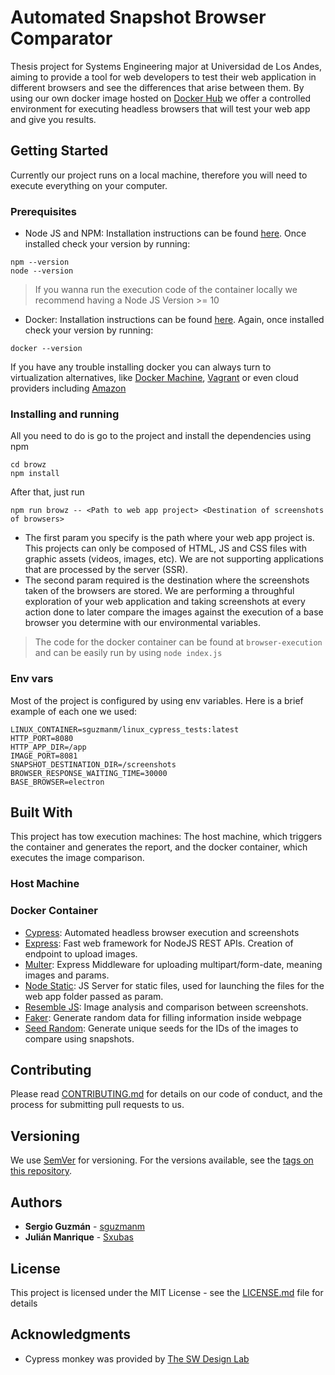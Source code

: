 # Automated Snapshot Browser Comparator

Thesis project for Systems Engineering major at Universidad de Los Andes, aiming to provide a tool for web developers to test their web application in different browsers and see the differences that arise between them. By using our own docker image hosted on [Docker Hub](https://hub.docker.com/repository/docker/sguzmanm/linux_cypress_tests) we offer a controlled environment for executing headless browsers that will test your web app and give you results.

## Getting Started

Currently our project runs on a local machine, therefore you will need to execute everything on your computer.

### Prerequisites

- Node JS and NPM: Installation instructions can be found [here](https://nodejs.org/en/download/). Once installed check your version by running:

```
npm --version
node --version
```

> If you wanna run the execution code of the container locally we recommend having a Node JS Version >= 10

- Docker: Installation instructions can be found [here](https://docs.docker.com/install/). Again, once installed check your version by running:

```
docker --version
```

If you have any trouble installing docker you can always turn to virtualization alternatives, like [Docker Machine](https://docs.docker.com/machine/concepts/), [Vagrant](https://app.vagrantup.com/nfqlt/boxes/docker) or even cloud providers including [Amazon](https://aws.amazon.com/es/ec2/)

### Installing and running

All you need to do is go to the project and install the dependencies using npm

```
cd browz
npm install
```

After that, just run

```
npm run browz -- <Path to web app project> <Destination of screenshots of browsers> 
```

- The first param you specify is the path where your web app project is. This projects can only be composed of HTML, JS and CSS files with graphic assets (videos, images, etc). We are not supporting applications that are processed by the server (SSR).
- The second param required is the destination where the screenshots taken of the browsers are stored. We are performing a throughful exploration of your web application and taking screenshots at every action done to later compare the images against the execution of a base browser you determine with our environmental variables.

> The code for the docker container can be found at `browser-execution` and can be easily run by using `node index.js`

### Env vars

Most of the project is configured by using env variables. Here is a brief example of each one we used:

```
LINUX_CONTAINER=sguzmanm/linux_cypress_tests:latest
HTTP_PORT=8080
HTTP_APP_DIR=/app
IMAGE_PORT=8081
SNAPSHOT_DESTINATION_DIR=/screenshots
BROWSER_RESPONSE_WAITING_TIME=30000
BASE_BROWSER=electron
```

## Built With

This project has tow execution machines: The host machine, which triggers the container and generates the report, and the docker container, which executes the image comparison.

### Host Machine


### Docker Container

- [Cypress](https://www.cypress.io/): Automated headless browser execution and screenshots
- [Express](https://expressjs.com/): Fast web framework for NodeJS REST APIs. Creation of endpoint to upload images.
- [Multer](https://github.com/expressjs/multer): Express Middleware for uploading multipart/form-date, meaning images and params.
- [Node Static](https://www.npmjs.com/package/node-static): JS Server for static files, used for launching the files for the web app folder passed as param.
- [Resemble JS](https://rsmbl.github.io/Resemble.js/): Image analysis and comparison between screenshots.
- [Faker](https://github.com/marak/Faker.js/): Generate random data for filling information inside webpage
- [Seed Random](https://github.com/davidbau/seedrandom): Generate unique seeds for the IDs of the images to compare using snapshots.

## Contributing

Please read [CONTRIBUTING.md](https://gist.github.com/PurpleBooth/b24679402957c63ec426) for details on our code of conduct, and the process for submitting pull requests to us.

## Versioning

We use [SemVer](http://semver.org/) for versioning. For the versions available, see the [tags on this repository](https://github.com/your/project/tags).

## Authors

- **Sergio Guzmán** - [sguzmanm](https://github.com/sguzmanm)
- **Julián Manrique** - [Sxubas](https://github.com/Sxubas)

## License

This project is licensed under the MIT License - see the [LICENSE.md](https://github.com/sguzmanm/browz/blob/master/LICENSE.md) file for details

## Acknowledgments

- Cypress monkey was provided by [The SW Design Lab](https://github.com/TheSoftwareDesignLab/monkey-cypress)
